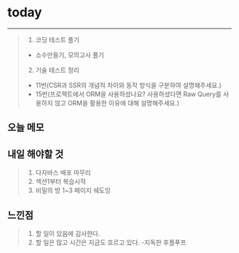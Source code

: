 # today

-----------------
> 1. 코딩 테스트 풀기
>   - 소수만들기, 모의고사 풀기
> 2. 기술 테스트 정리
>   - 11번(CSR과 SSR의 개념적 차이와 동작 방식을 구분하여 설명해주세요.)
>   - 15번(프로젝트에서 ORM을 사용하셨나요? 사용하셨다면 Raw Query를 사용하지 않고 ORM을 활용한 이유에 대해 설명해주세요.)


## 오늘 메모


## 내일 해야할 것
> 1. 다자바스 배포 마무리
> 2. 섹션1부터 복습시작
> 3. 비밀의 방 1~3 페이지 쉐도잉

## 느낀점
> 1. 할 일이 있음에 감사한다.
> 2. 할 일은 많고 시간은 지금도 흐르고 있다. -지독한 후플푸프
